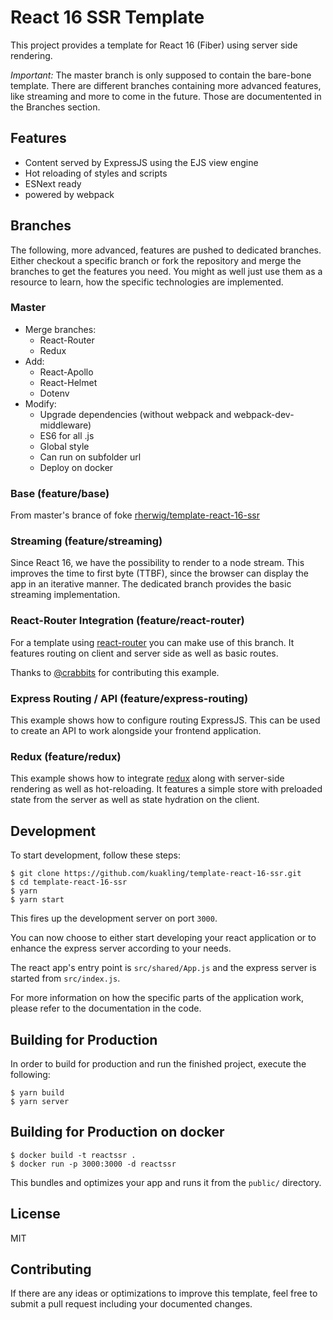 # React 16 SSR Template
This project provides a template for React 16 (Fiber) using server
side rendering.

*Important:* The master branch is only supposed to contain the bare-bone template.
There are different branches containing more advanced features, like streaming and 
more to come in the future. Those are documentented in the Branches section.

## Features
* Content served by ExpressJS using the EJS view engine
* Hot reloading of styles and scripts
* ESNext ready
* powered by webpack

## Branches
The following, more advanced, features are pushed to dedicated branches. 
Either checkout a specific branch or fork the repository and merge the branches to 
get the features you need. You might as well just use them as a resource to learn, how
the specific technologies are implemented.

### Master
- Merge branches: 
  - React-Router
  - Redux
- Add:
  - React-Apollo
  - React-Helmet
  - Dotenv
- Modify:
  - Upgrade dependencies (without webpack and webpack-dev-middleware)
  - ES6 for all .js
  - Global style
  - Can run on subfolder url
  - Deploy on docker

### Base (feature/base)
From master's brance of foke [rherwig/template-react-16-ssr](https://github.com/rherwig/template-react-16-ssr)

### Streaming (feature/streaming)
Since React 16, we have the possibility to render to a node stream. This improves the time to first byte (TTBF), 
since the browser can display the app in an iterative manner. The dedicated branch provides the basic streaming 
implementation.

### React-Router Integration (feature/react-router)
For a template using [react-router](https://github.com/ReactTraining/react-router) you can make use of this branch.
It features routing on client and server side as well as basic routes.

Thanks to [@crabbits](https://github.com/crabbits) for contributing this example.

### Express Routing / API (feature/express-routing)
This example shows how to configure routing ExpressJS. This can be used to create
an API to work alongside your frontend application.

### Redux (feature/redux)
This example shows how to integrate [redux](https://redux.js.org) along with server-side rendering
as well as hot-reloading. It features a simple store with preloaded state
from the server as well as state hydration on the client.

## Development
To start development, follow these steps:

```
$ git clone https://github.com/kuakling/template-react-16-ssr.git
$ cd template-react-16-ssr
$ yarn
$ yarn start
```

This fires up the development server on port `3000`.

You can now choose to either start developing your react application or
to enhance the express server according to your needs.

The react app's entry point is `src/shared/App.js` and the express
server is started from `src/index.js`.

For more information on how the specific parts of the application work,
please refer to the documentation in the code.

## Building for Production
In order to build for production and run the finished project, execute
the following:

```
$ yarn build
$ yarn server
```

## Building for Production on docker
```
$ docker build -t reactssr .
$ docker run -p 3000:3000 -d reactssr
```

This bundles and optimizes your app and runs it from the `public/`
directory.

## License
MIT

## Contributing
If there are any ideas or optimizations to improve this template,
feel free to submit a pull request including your documented changes.

